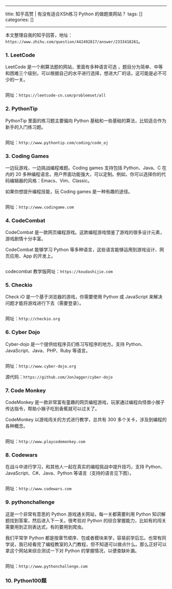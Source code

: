 
--- 
title:  知乎高赞 | 有没有适合XSh练习 Python 的做题类网站？ 
tags: []
categories: [] 

---
本文整理自我的知乎回答，地址：`https://www.zhihu.com/question/442492817/answer/2333418261`。

### 1. LeetCode

LeetCode 是一个刷算法题的网站，里面有多种语言可选 ，题目分为简单、中等和困难三个级别，可以根据自己的水平进行选择，想进大厂的话，这可能是必不可少的一关。

<img src="https://img-blog.csdnimg.cn/img_convert/5345fea10641de7aeb93e28a1f3170a5.png" alt="">

网址：`https://leetcode-cn.com/problemset/all`

### 2. PythonTip

PythonTip 里面的练习题主要偏向 Python 基础和一些基础的算法，比较适合作为新手的入门练习题。

<img src="https://img-blog.csdnimg.cn/img_convert/5d6f242f9947d92f437224c13cf860c5.png" alt="">

网址：`http://www.pythontip.com/coding/code_oj`

### 3. Coding Games

一边玩游戏，一边挑战编程难题。Coding games 支持包括 Python、Java、C 在内的 20 多种编程语言。用户界面功能强大，可以定制。例如，你可以选择你的代码编辑器的风格：Emacs、Vim、Classic。

如果你想提升编程技能，玩 Coding games 是一种有趣的途径。

<img src="https://img-blog.csdnimg.cn/img_convert/fd00db045fa681d802bd09c22e6a95f9.png" alt="">

网址：`http://www.codingame.com`

### 4. CodeCombat

CodeCombat 是一款网页编程游戏。这款编程游戏借鉴了游戏的很多设计元素，游戏剧情十分丰富。

CodeCombat 能够学习 Python 等多种语言，这些语言能够运用到游戏设计、网页应用、App 的开发上。

<img src="https://img-blog.csdnimg.cn/img_convert/902831e2db5feb7c40259171572b9c13.png" alt="">

codecombat 教学版网址：`https://koudashijie.com`

### 5. Checkio

Check iO 是一个基于浏览器的游戏，你需要使用 Python 或 JavaScript 来解决问题才能将游戏进行下去（需要登录）。

<img src="https://img-blog.csdnimg.cn/img_convert/3b1663738a2fddd0b98132b6f9c7dd98.png" alt="">

网址：`http://checkio.org`

### 6. Cyber Dojo

Cyber-dojo 是一个提供给程序员们练习写程序的地方。支持 Python、JavaScript、Java、PHP、Ruby 等语言。

<img src="https://img-blog.csdnimg.cn/img_convert/07ec7612528d5bae225bf9f9fdc3d334.png" alt="">

网址：`http://www.cyber-dojo.org`

源代码：`https://github.com/JonJagger/cyber-dojo`

### 7. Code Monkey

CodeMonkey 是一款非常富有童趣的网页编程游戏，玩家通过编程向怪兽小猴子传达指令，帮助小猴子吃到香蕉就可以过关了。

CodeMonkey 以游戏闯关的方式进行教学，总共有 300 多个关卡，涉及到编程的各种概念。

<img src="https://img-blog.csdnimg.cn/img_convert/e0ea6792b73a89151ffbdb68634856db.png" alt="">

网址：`http://www.playcodemonkey.com`

### 8. Codewars

在战斗中进行学习，和其他人一起在真实的编程挑战中提升技巧，支持 Python、JavaScript、C#、Java、Python 等语言（支持的语言见下图）。

<img src="https://img-blog.csdnimg.cn/img_convert/97c4f11125badf7962c958187f9c2367.png" alt="">

网址：`http://www.codewars.com`

### 9. pythonchallenge

这是一个非常有意思的 Python 游戏通关网站，每一关都需要利用 Python 知识解题找到答案，然后进入下一关。很考验对 Python 的综合掌握能力，比如有的闯关需要用到正则表达式，有的要用到爬虫。

我们平常学 Python 都是按章节顺序、包或者模块来学，容易前学后忘。也常有同学说，我已经看完了编程教室的入门教程，但不知道可以做点什么。那么正好可以拿这个网站来综合测试一下对 Python 的掌握情况，以便查缺补漏。

<img src="https://img-blog.csdnimg.cn/img_convert/9cf1a87302950ee2bec8799c253e5f20.png" alt="">

网址：`http://www.pythonchallenge.com`

### 10. Python100题


